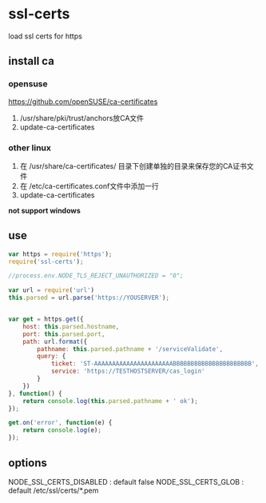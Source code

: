 # ssl-certs
load ssl certs for https

## install ca

### opensuse
https://github.com/openSUSE/ca-certificates
1. /usr/share/pki/trust/anchors放CA文件
2. update-ca-certificates

### other linux
1. 在 /usr/share/ca-certificates/ 目录下创建单独的目录来保存您的CA证书文件
2. 在 /etc/ca-certificates.conf文件中添加一行
3. update-ca-certificates

**not support windows**

## use

```js
var https = require('https');
require('ssl-certs');

//process.env.NODE_TLS_REJECT_UNAUTHORIZED = "0";

var url = require('url')
this.parsed = url.parse('https://YOUSERVER');


var get = https.get({
    host: this.parsed.hostname,
    port: this.parsed.port,
    path: url.format({
        pathname: this.parsed.pathname + '/serviceValidate',
        query: {
            ticket: 'ST-AAAAAAAAAAAAAAAAAAAAAABBBBBBBBBBBBBBBBBBBBBB',
            service: 'https://TESTHOSTSERVER/cas_login'
        }
    })
}, function() {
    return console.log(this.parsed.pathname + ' ok');
});

get.on('error', function(e) {
    return console.log(e);
});

```

## options

NODE_SSL_CERTS_DISABLED : default false
NODE_SSL_CERTS_GLOB     : default /etc/ssl/certs/*.pem
